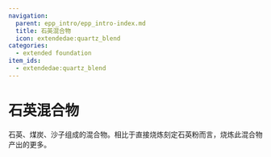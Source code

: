 ```yaml
---
navigation:
  parent: epp_intro/epp_intro-index.md
  title: 石英混合物
  icon: extendedae:quartz_blend
categories:
  - extended foundation
item_ids:
  - extendedae:quartz_blend
---
```


# 石英混合物

<Row>
<ItemImage id="extendedae:quartz_blend" scale="4"></ItemImage>
</Row>

石英、煤炭、沙子组成的混合物。相比于直接烧炼刻定石英粉而言，烧炼此混合物产出的<ItemLink id="ae2:silicon" />更多。

